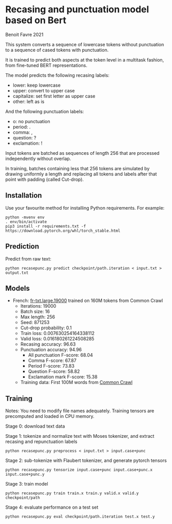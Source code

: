 Recasing and punctuation model based on Bert
============================================
Benoit Favre 2021


This system converts a sequence of lowercase tokens without punctuation to a sequence of cased tokens with punctuation.

It is trained to predict both aspects at the token level in a multitask fashion, from fine-tuned BERT representations.

The model predicts the following recasing labels:
- lower: keep lowercase
- upper: convert to upper case
- capitalize: set first letter as upper case
- other: left as is

And the following punctuation labels:
- o: no punctuation
- period: .
- comma: ,
- question: ?
- exclamation: !

Input tokens are batched as sequences of length 256 that are processed independently without overlap.

In training, batches containing less that 256 tokens are simulated by drawing
uniformly a length and replacing all tokens and labels after that point with
padding (called Cut-drop).


Installation
------------

Use your favourite method for installing Python requirements. For example:
```
python -mvenv env
. env/bin/activate
pip3 install -r requirements.txt -f https://download.pytorch.org/whl/torch_stable.html
```


Prediction
----------

Predict from raw text:
```
python recasepunc.py predict checkpoint/path.iteration < input.txt > output.txt
```


Models
------

* French: [fr-txt.large.19000](https://github.com/benob/recasepunc/releases/download/0.1/fr-txt.large.19000) trained on 160M tokens from Common Crawl
  * Iterations: 19000
  * Batch size: 16
  * Max length: 256
  * Seed: 871253
  * Cut-drop probability: 0.1
  * Train loss: 0.007630254164338112
  * Valid loss: 0.016180261224508285
  * Recasing accuracy: 96.63
  * Punctuation accuracy: 94.96
    * All punctuation F-score: 68.04
    * Comma F-score: 67.87
    * Period F-score: 73.83 
    * Question F-score: 58.82
    * Exclamation mark F-score: 15.38
  * Training data: First 100M words from [Common Crawl](http://data.statmt.org/cc-100/fr.txt.xz])


Training 
--------

Notes: You need to modify file names adequately.  Training tensors are precomputed and loaded in CPU memory.

Stage 0: download text data

Stage 1: tokenize and normalize text with Moses tokenizer, and extract recasing and repunctuation labels
```
python recasepunc.py preprocess < input.txt > input.case+punc
```

Stage 2: sub-tokenize with Flaubert tokenizer, and generate pytorch tensors
```
python recasepunc.py tensorize input.case+punc input.case+punc.x input.case+punc.y
```

Stage 3: train model
```
python recasepunc.py train train.x train.y valid.x valid.y checkpoint/path
```

Stage 4: evaluate performance on a test set 
```
python recasepunc.py eval checkpoint/path.iteration test.x test.y
```

